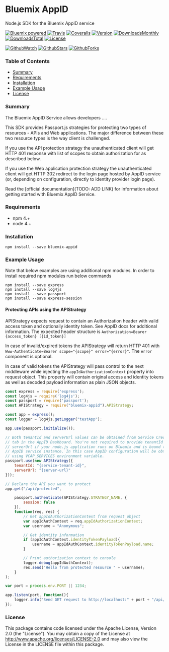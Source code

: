 # Bluemix AppID
Node.js SDK for the Bluemix AppID service

[![Bluemix powered][img-bluemix-powered]][url-bluemix]
[![Travis][img-travis-master]][url-travis-master]
[![Coveralls][img-coveralls-master]][url-coveralls-master]
[![Version][img-version]][url-npm]
[![DownloadsMonthly][img-npm-downloads-monthly]][url-npm]
[![DownloadsTotal][img-npm-downloads-total]][url-npm]
[![License][img-license]][url-npm]

[![GithubWatch][img-github-watchers]][url-github-watchers]
[![GithubStars][img-github-stars]][url-github-stars]
[![GithubForks][img-github-forks]][url-github-forks]

### Table of Contents
* [Summary](#summary)
* [Requirements](#requirements)
* [Installation](#installation)
* [Example Usage](#example-usage)
* [License](#license)

### Summary
The Bluemix AppID Service allows developers ....

This SDK provides Passport.js strategies for protecting two types of resources - APIs and Web applications. The major difference between these two resource types is the way client is challenged.

If you use the API protection strategy the unauthenticated client will get HTTP 401 response with list of scopes to obtain authorization for as described below.

If you use the Web application protection strategy the unauthenticated client will get HTTP 302 redirect to the login page hosted by AppID service (or, depending on configuration, directly to identity provider login page).

Read the [official documentation](TODO: ADD LINK) for information about getting started with Bluemix AppID Service.

### Requirements
* npm 4.+
* node 4.+

### Installation
```
npm install --save bluemix-appid
```

### Example Usage
Note that below examples are using additional npm modules. In order to install required npm modules run below commands
```
npm install --save express
npm install --save log4js
npm install --save passport
npm install --save express-session
```

#### Protecting APIs using the APIStrategy
APIStrategy expects request to contain an Authorization header with valid access token and optionally identity token. See AppID docs for additional information. The expected header structure is `Authorization=Bearer {access_token} [{id_token}]`

In case of invalid/expired tokens the APIStrategy will return HTTP 401 with `Www-Authenticate=Bearer scope="{scope}" error="{error}"`. The `error` component is optional.

In case of valid tokens the APIStrategy will pass control to the next middleware while injecting the `appIdAuthorizationContext` property into request object. This property will contain original access and identity tokens as well as decoded payload information as plain JSON objects.

```JavaScript
const express = require('express');
const log4js = require('log4js');
const passport = require('passport');
const APIStrategy = require("bluemix-appid").APIStrategy;

const app = express();
const logger = log4js.getLogger("testApp");

app.use(passport.initialize());

// Both tenantId and serverUrl values can be obtained from Service Credentials
// tab in the AppID Dashboard. You're not required to provide tenantId and
// serverUrl if your node.js application runs on Bluemix and is bound to the
// AppID service instance. In this case AppID configuration will be obtained
// using VCAP_SERVICES environment variable.
passport.use(new APIStrategy({
	tenantId: "{service-tenant-id}",
	serverUrl: "{server-url}"
}));

// Declare the API you want to protect
app.get("/api/protected",

	passport.authenticate(APIStrategy.STRATEGY_NAME, {
		session: false
	}),
	function(req, res) {
		// Get appIdAuthorizationContext from request object
		var appIdAuthContext = req.appIdAuthorizationContext;
		var username = "Anonymous";

		// Get identity information
		if (appIdAuthContext.identityTokenPayload){
			username = appIdAuthContext.identityTokenPayload.name;
		}

		// Print authorization context to console
		logger.debug(appIdAuthContext);
		res.send("Hello from protected resource " + username);
	}
);

var port = process.env.PORT || 1234;

app.listen(port, function(){
	logger.info("Send GET request to http://localhost:" + port + "/api/protected");
});

```

### License
This package contains code licensed under the Apache License, Version 2.0 (the "License"). You may obtain a copy of the License at http://www.apache.org/licenses/LICENSE-2.0 and may also view the License in the LICENSE file within this package.

[img-bluemix-powered]: https://img.shields.io/badge/bluemix-powered-blue.svg
[url-bluemix]: http://bluemix.net
[url-npm]: https://www.npmjs.com/package/bluemix-appid
[img-license]: https://img.shields.io/npm/l/bluemix-appid.svg
[img-version]: https://img.shields.io/npm/v/bluemix-appid.svg
[img-npm-downloads-monthly]: https://img.shields.io/npm/dm/bluemix-appid.svg
[img-npm-downloads-total]: https://img.shields.io/npm/dt/bluemix-appid.svg

[img-github-watchers]: https://img.shields.io/github/watchers/ibm-bluemix-mobile-services/appid-serversdk-nodejs.svg?style=social&label=Watch
[url-github-watchers]: https://github.com/ibm-bluemix-mobile-services/appid-serversdk-nodejs/watchers
[img-github-stars]: https://img.shields.io/github/stars/ibm-bluemix-mobile-services/appid-serversdk-nodejs.svg?style=social&label=Star
[url-github-stars]: https://github.com/ibm-bluemix-mobile-services/appid-serversdk-nodejs/stargazers
[img-github-forks]: https://img.shields.io/github/forks/ibm-bluemix-mobile-services/appid-serversdk-nodejs.svg?style=social&label=Fork
[url-github-forks]: https://github.com/ibm-bluemix-mobile-services/appid-serversdk-nodejs/network

[img-travis-master]: https://travis-ci.org/ibm-bluemix-mobile-services/appid-serversdk-nodejs.svg
[url-travis-master]: https://travis-ci.org/ibm-bluemix-mobile-services/appid-serversdk-nodejs
[img-travis-development]: https://travis-ci.org/ibm-bluemix-mobile-services/appid-serversdk-nodejs.svg?branch=development
[url-travis-development]: https://travis-ci.org/ibm-bluemix-mobile-services/appid-serversdk-nodejs?branch=development

[img-coveralls-master]: https://coveralls.io/repos/github/ibm-bluemix-mobile-services/appid-serversdk-nodejs/badge.svg
[url-coveralls-master]: https://coveralls.io/github/ibm-bluemix-mobile-services/appid-serversdk-nodejs
[img-coveralls-development]: https://coveralls.io/repos/github/ibm-bluemix-mobile-services/appid-serversdk-nodejs/badge.svg?branch=development
[url-coveralls-development]: https://coveralls.io/github/ibm-bluemix-mobile-services/appid-serversdk-nodejs?branch=development

